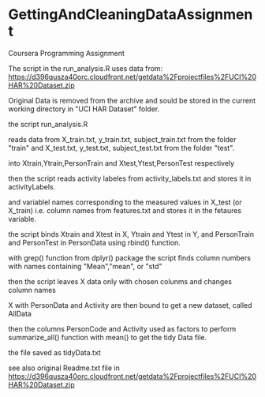 # GettingAndCleaningDataAssignment
Coursera Programming Assignment

The script in the run_analysis.R uses data from: https://d396qusza40orc.cloudfront.net/getdata%2Fprojectfiles%2FUCI%20HAR%20Dataset.zip


Original Data is removed from the archive and sould be stored in the current
working directory in "UCI HAR Dataset" folder.

the script run_analysis.R

reads data from X_train.txt, y_train.txt, subject_train.txt from the folder "train" and X_test.txt, y_test.txt, subject_test.txt from the folder "test".

into Xtrain,Ytrain,PersonTrain and Xtest,Ytest,PersonTest respectively

then the script reads activity labeles from activity_labels.txt and stores it in activityLabels.

and variablel names corresponding to the measured values in X_test (or X_train)
i.e. column names from features.txt and stores it in the fetaures variable.

the script binds Xtrain and Xtest in X, Ytrain and Ytest in Y, and PersonTrain and PersonTest in PersonData using rbind() function.

with grep() function from dplyr() package the script finds column numbers with names containing "Mean","mean", or "std"

then the script leaves X data only with chosen colunms and changes column names

X with PersonData and Activity are then bound to get a new dataset, called AllData 

then the columns PersonCode and Activity used as factors to perform summarize_all() function with mean() to get the tidy Data file.

the file saved as tidyData.txt

see also original Readme.txt file in https://d396qusza40orc.cloudfront.net/getdata%2Fprojectfiles%2FUCI%20HAR%20Dataset.zip  

